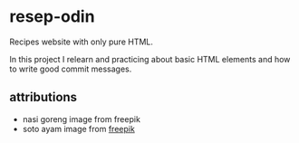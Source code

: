 # resep-odin
Recipes website with only pure HTML.

In this project I relearn and practicing about basic HTML elements and how to write  good commit messages.


## attributions
- nasi goreng image from freepik
- soto ayam image from [freepik](https://www.freepik.com/free-photo/close-up-high-protein-soup-meal_18407371.htm#fromView=keyword&page=1&position=0&uuid=377f96bc-13d9-4461-9be1-90e24fd005fa&query=Soto+Ayam)